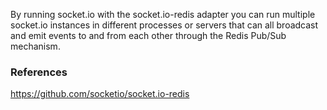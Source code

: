 By running socket.io with the socket.io-redis adapter you can run multiple socket.io instances in different processes or servers that can all broadcast and emit events to and from each other through the Redis Pub/Sub mechanism.

### References

https://github.com/socketio/socket.io-redis
